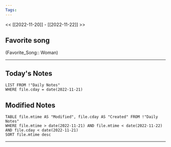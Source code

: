 ```yaml
---
Tags:
---
```

<< [[2022-11-20]] - [[2022-11-22]] >>
## Favorite song
(Favorite_Song:: Woman)
___
## Today's Notes
```dataview
LIST FROM !"Daily Notes"
WHERE file.cday = date(2022-11-21)
```
## Modified Notes
```dataview
TABLE file.mtime AS "Modified", file.cday AS "Created" FROM !"Daily Notes" 
WHERE file.mtime > date(2022-11-21) AND file.mtime < date(2022-11-22) AND file.cday < date(2022-11-21)
SORT file.mtime desc
```
___
